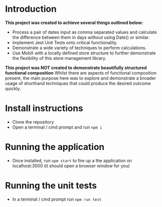 # Introduction
**This project was created to achieve several things outlined below:**
- Process a pair of dates input as comma separated values and calculate the difference between them in days without using Date() or similar.
- Implement Jest Unit Tests onto critical functionality.
- Demonstrate a wide variety of techniques to perform calculations.
- Use MobX with a locally defined store structure to further demonstrate the flexibility of this store management library.

**This project was NOT created to demonstrate beautifully structured functional composition**
Whilst there are aspects of functional composition present, the main purpose here was to explore and demonstrate a broader usage of shorthand techniques that could produce the desired outcome quickly.

# Install instructions
- Clone the repository
- Open a terminal / cmd prompt and run `npm i`

# Running the application
- Once installed, run `npm start` to fire up a the application on localhost:3000 (it should open a browser window for you)

# Running the unit tests
- In a terminal / cmd prompt run `npm run test`
